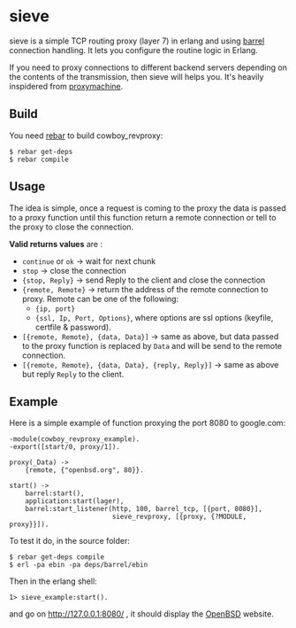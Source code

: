 # sieve

sieve is a simple TCP routing proxy (layer 7) in erlang and using
[barrel](http://github.com/benoitc/barrel) connection handling. It lets
you configure the routine logic in Erlang.

If you need to proxy connections to different backend servers depending
on the contents of the transmission, then sieve will helps
you. It's heavily inspidered from [proxymachine](https://github.com/mojombo/proxymachine).


## Build

You need [rebar](http://github.com/basho/rebar) to build
cowboy_revproxy:

    $ rebar get-deps
    $ rebar compile

## Usage

The idea is simple, once a request is coming to the proxy the data is
passed to a proxy function until this function return a remote
connection or tell to the proxy to close the connection.

**Valid returns values** are :

* `continue` or `ok` -> wait for next chunk
* `stop` -> close the connection
* `{stop, Reply}` -> send Reply to the client and close the connection
* `{remote, Remote}` -> return the address of the remote connection to
  proxy. Remote can be one of the following:
    - `{ip, port}`
    - `{ssl, Ip, Port, Options}`, where options are ssl options
      (keyfile, certfile & password).
* `[{remote, Remote}, {data, Data}]` -> same as above, but data passed to
  the proxy function is replaced by `Data` and will be send to the remote
  connection.
* `[{remote, Remote}, {data, Data}, {reply, Reply}]` -> same as above
  but reply `Reply` to the client.

## Example

Here is a simple example of function proxying the port 8080 to google.com:

    -module(cowboy_revproxy_example).
    -export([start/0, proxy/1]).

    proxy(_Data) ->
        {remote, {"openbsd.org", 80}}.

    start() ->
        barrel:start(),
        application:start(lager),
        barrel:start_listener(http, 100, barrel_tcp, [{port, 8080}],
                              sieve_revproxy, [{proxy, {?MODULE, proxy}}]).

To test it do, in the source folder:

    $ rebar get-deps compile
    $ erl -pa ebin -pa deps/barrel/ebin

Then in the erlang shell:

    1> sieve_example:start().

and go on http://127.0.0.1:8080/ , it should display the
[OpenBSD](http://openbsd.org) website.
